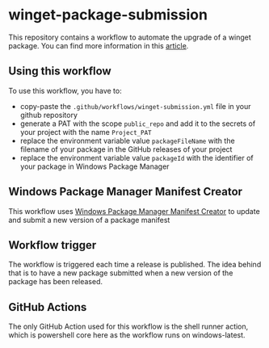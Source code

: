 # winget-package-submission
This repository contains a workflow to automate the upgrade of a winget package.
You can find more information in this [article](https://www.techwatching.dev/posts/wingetcreate).

## Using this workflow

To use this workflow, you have to:
- copy-paste the `.github/workflows/winget-submission.yml` file in your github repository
- generate a PAT with the scope `public_repo` and add it to the secrets of your project with the name `Project_PAT`
- replace the environment variable value `packageFileName` with the filename of your package in the GitHub releases of your project 
- replace the environment variable value `packageId` with the identifier of your package in Windows Package Manager

## Windows Package Manager Manifest Creator

This workflow uses [Windows Package Manager Manifest Creator](https://github.com/microsoft/winget-create) to update and submit a new version of a package manifest

## Workflow trigger

The workflow is triggered each time a release is published. The idea behind that is to have a new package submitted when a new version of the package has been released.

## GitHub Actions

The only GitHub Action used for this workflow is the shell runner action, which is powershell core here as the workflow runs on windows-latest.
